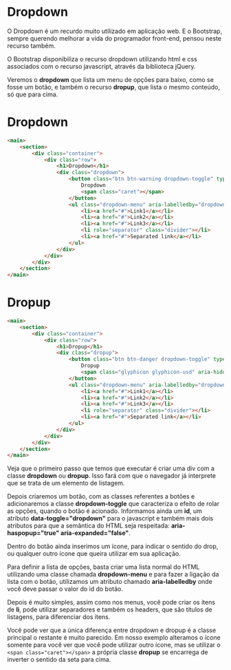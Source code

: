 # Dropdown

O Dropdown é um recurdo muito utilizado em aplicação web. E o Bootstrap, sempre querendo melhorar a vida do programador front-end, pensou neste recurso também.

O Bootstrap disponibiliza o recurso dropdown utilizando html e css associados com o recurso javascript, através da biblioteca jQuery.

Veremos o **dropdown** que lista um menu de opções para baixo, como se fosse um botão, e também o recurso **dropup**, que lista o mesmo conteúdo, só que para cima.

# Dropdown

```html
<main>
    <section>
        <div class="container">
            <div class="row">
                <h1>Dropdown</h1>
                <div class="dropdown">
                    <button class="btn btn-warning dropdown-toggle" type="button" id="dropdownMenu1" data-toggle="dropdown" aria-haspopup="true" aria-expanded="true">
                        Dropdown
                        <span class="caret"></span>
                    </button>
                    <ul class="dropdown-menu" aria-labelledby="dropdownMenu1">
                        <li><a href="#">Link1</a></li>
                        <li><a href="#">Link2</a></li>
                        <li><a href="#">Link3</a></li>
                        <li role="separator" class="divider"></li>
                        <li><a href="#">Separated link</a></li>
                    </ul>
                </div>
            </div>
        </div>
    </section>
</main>
```

# Dropup

```html
<main>
    <section>
        <div class="container">
            <div class="row">
                <h1>Dropup</h1>
                <div class="dropup">
                    <button class="btn btn-danger dropdown-toggle" type="button" id="dropdownMenu2" data-toggle="dropdown" aria-haspopup="true" aria-expanded="false">
                        Dropup
                        <span class="glyphicon glyphicon-usd" aria-hidden="true"></span>
                    </button>
                    <ul class="dropdown-menu" aria-labelledby="dropdownMenu2">
                        <li><a href="#">Link1</a></li>
                        <li><a href="#">Link2</a></li>
                        <li><a href="#">Link3</a></li>
                        <li role="separator" class="divider"></li>
                        <li><a href="#">Separated link</a></li>
                    </ul>
                </div>
            </div>
        </div>
    </section>
</main>
```

Veja que o primeiro passo que temos que executar é criar uma div com a classe **dropdown** ou **dropup**. Isso fará com que o navegador já interprete que se trata de um elemento de listagem.

Depois criaremos um botão, com as classes referentes a botões e adicionaremos a classe **dropdown-toggle** que caracteriza o efeito de rolar as opções, quando o botão é acionado. Informamos ainda um **id**, um atributo **data-toggle="dropdown"** para o javascript e também mais dois atributos para que a semântica do HTML seja respeitada: **aria-haspopup="true" aria-expanded="false"**.

Dentro do botão ainda inserimos um ícone, para indicar o sentido do drop, ou qualquer outro ícone que queira utilizar em sua aplicação.

Para definir a lista de opções, basta criar uma lista normal do HTML utilizando uma classe chamada **dropdown-menu** e para fazer a ligação da lista com o botão, utilizamos um atributo chamado **aria-labelledby** onde você deve passar o valor do id do botão.

Depois é muito simples, assim como nos menus, você pode criar os itens de **li**, pode utilizar separadores e também os headers, que são títulos de listagens, para diferenciar dos itens.

Você pode ver que a única diferença entre dropdown e dropup é a classe principal o restante é muito parecido. Em nosso exemplo alteramos o ícone somente para você ver que você pode utilizar outro ícone, mas se utilizar o `<span class="caret"></span>` a própria classe **dropup** se encarrega de inverter o sentido da seta para cima.
